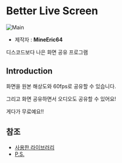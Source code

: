 # Better Live Screen
![Main](https://i.imgur.com/R05OgoMl.png)
- 제작자 : **MineEric64**

디스코드보다 나은 화면 공유 프로그램

## Introduction
화면을 원본 해상도와 60fps로 공유할 수 있습니다.

그리고 화면 공유하면서 오디오도 공유할 수 있어요!

게다가 무료예요!!

## 참조
- [사용한 라이브러리](./Documents/LibraryUsed.md)
- [P.S.](./Documents/P.S.md)
